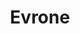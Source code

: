 ---
dribbble: https://dribbble.com/Evrone
facebook: https://facebook.com/evrone
git: https://github.com/evrone
instagram: https://instagram.com/evrone_com
linkedin: https://linkedin.com/company/evrone
logohandle: evrone
sort: evrone
title: Evrone
twitter: https://x.com/evronecom
website: https://evrone.com/
youtube: https://youtube.com/EvroneDevelopment
---